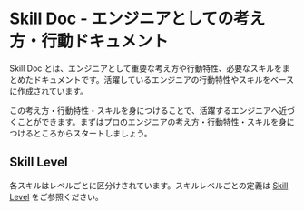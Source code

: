 # Skill Doc - エンジニアとしての考え方・行動ドキュメント

Skill Doc とは、エンジニアとして重要な考え方や行動特性、必要なスキルをまとめたドキュメントです。活躍しているエンジニアの行動特性やスキルをベースに作成されています。

この考え方・行動特性・スキルを身につけることで、活躍するエンジニアへ近づくことができます。まずはプロのエンジニアの考え方・行動特性・スキルを身につけるところからスタートしましょう。

## Skill Level

各スキルはレベルごとに区分けされています。スキルレベルごとの定義は [Skill Level](SKILL_LEVEL.md) をご参照ください。
